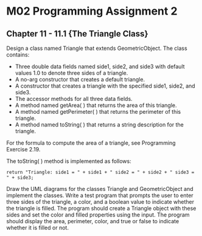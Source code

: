 # M02 Programming Assignment 2
## Chapter 11 - 11.1 {The Triangle Class}

Design a class named Triangle that extends GeometricObject. The class contains:
- Three double data fields named side1, side2, and side3 with default values 1.0 to denote three sides of a triangle.
- A no-arg constructor that creates a default triangle.
- A constructor that creates a triangle with the specified side1, side2, and side3.
- The accessor methods for all three data fields.
- A method named getArea( ) that returns the area of this triangle.
- A method named getPerimeter( ) that returns the perimeter of this triangle.
- A method named toString( ) that returns a string description for the triangle.

For the formula to compute the area of a triangle, see Programming Exercise 2.19.

The toString( ) method is implemented as follows:

```
return "Triangle: side1 = " + side1 + " side2 = " + side2 + " side3 = " + side3;
```

Draw the UML diagrams for the classes Triangle and GeometricObject and implement the classes. Write a test program that prompts the user to enter three sides of the triangle, a color, and a boolean value to indicate whether the triangle is filled. The program should create a Triangle object with these sides and set the color and filled properties using the input. The program should display the area, perimeter, color, and true or false to indicate whether it is filled or not.